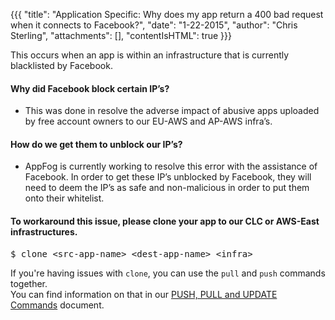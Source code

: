 {{{
  "title": "Application Specific: Why does my app return a 400 bad request when it connects to Facebook?",
  "date": "1-22-2015",
  "author": "Chris Sterling",
  "attachments": [],
  "contentIsHTML": true
}}}

<p>This occurs when an app is within an infrastructure that is currently blacklisted by Facebook.</p>
<h4>Why did Facebook block certain IP’s?</h4>
<ul>
<li>This was done in resolve the adverse impact of abusive apps uploaded by free account owners to our EU-AWS and AP-AWS infra’s.</li>
</ul>
<h4>How do we get them to unblock our IP’s?</h4>
<ul>
<li>AppFog is currently working to resolve this error with the assistance of Facebook. In order to get these IP’s unblocked by Facebook, they will need to deem the IP’s as safe and non-malicious in order to put them onto their whitelist.</li>
</ul>
<h4>To workaround this issue, please clone your app to our CLC or AWS-East infrastructures.</h4>
<pre>$ clone &lt;src-app-name&gt; &lt;dest-app-name&gt; &lt;infra&gt;</pre>
<p>If you're having issues with <code>clone</code>, you can use the <code>pull</code> and <code>push</code> commands together.<br />You can find information on that in our <a href="/hc/en-us/articles/203271526-PUSH-PULL-and-UPDATE-Commands">PUSH, PULL and UPDATE Commands</a> document.</p>
